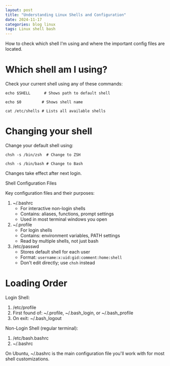 ```yaml
---
layout: post
title: "Understanding Linux Shells and Configuration"
date: 2024-11-17
categories: blog linux
tags: Linux shell bash
---
```

How to check which shell I'm using and where the important config files are located. 

# Which shell am I using?


Check your current shell using any of these commands:

```
echo $SHELL      # Shows path to default shell

echo $0         # Shows shell name

cat /etc/shells # Lists all available shells
```

# Changing your shell


Change your default shell using:

```
chsh -s /bin/zsh  # Change to ZSH

chsh -s /bin/bash # Change to Bash
```
Changes take effect after next login.

Shell Configuration Files


Key configuration files and their purposes:
1. ~/.bashrc
	- For interactive non-login shells
	- Contains: aliases, functions, prompt settings
	- Used in most terminal windows you open
2. ~/.profile
	- For login shells
	- Contains: environment variables, PATH settings
	- Read by multiple shells, not just bash
3. /etc/passwd
	- Stores default shell for each user
	- Format: `username:x:uid:gid:comment:home:shell`
	- Don't edit directly; use `chsh` instead

# Loading Order


Login Shell:
1. /etc/profile
2. First found of: ~/.profile, ~/.bash_login, or ~/.bash_profile
3. On exit: ~/.bash_logout

Non-Login Shell (regular terminal):
1. /etc/bash.bashrc
2. ~/.bashrc

On Ubuntu, ~/.bashrc is the main configuration file you'll work with for most shell customizations.